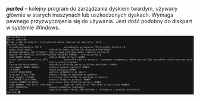 ***parted*** – kolejny program do zarządzania dyskiem twardym, używany głównie w starych maszynach lub uszkodzonych dyskach. Wymaga pewnego przyzwyczajenia się do używania. Jest dość podobny do diskpart w systemie Windows.

![fdisk](/grafiki/2_03_7_parted.png)